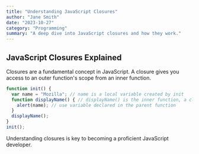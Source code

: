 ```yaml
---
title: "Understanding JavaScript Closures"
author: "Jane Smith"
date: "2023-10-27"
category: "Programming"
summary: "A deep dive into JavaScript closures and how they work."
---
```


## JavaScript Closures Explained

Closures are a fundamental concept in JavaScript. A closure gives you access to an outer function's scope from an inner function.

```javascript
function init() {
  var name = "Mozilla"; // name is a local variable created by init
  function displayName() { // displayName() is the inner function, a closure
    alert(name); // use variable declared in the parent function
  }
  displayName();
}
init();
```

Understanding closures is key to becoming a proficient JavaScript developer.
